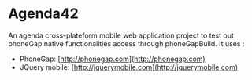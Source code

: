 # Agenda42

An agenda cross-plateform mobile web application project to test out phoneGap native functionalities access through phoneGapBuild.
It uses :
* PhoneGap: [http://phonegap.com](http://phonegap.com)
* JQuery mobile: [http://jquerymobile.com](http://jquerymobile.com)
